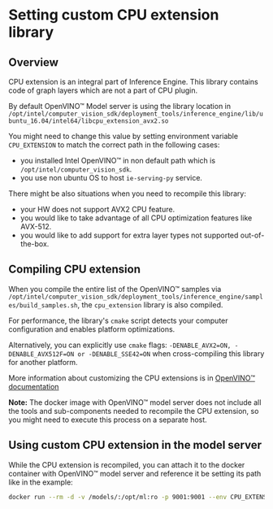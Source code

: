 # Setting custom CPU extension library

## Overview 

CPU extension is an integral part of Inference Engine. This library contains code of graph layers which are not a part
of CPU plugin. 

By default OpenVINO&trade; Model server is using the library location in
 `/opt/intel/computer_vision_sdk/deployment_tools/inference_engine/lib/ubuntu_16.04/intel64/libcpu_extension_avx2.so`
 
You might need to change this value by setting environment variable `CPU_EXTENSION` to match the correct path in the following cases:
* you installed Intel OpenVINO&trade; in non default path which is `/opt/intel/computer_vision_sdk`.
* you use non ubuntu OS to host `ie-serving-py` service.

There might be also situations when you need to recompile this library:
* your HW does not support AVX2 CPU feature.
* you would like to take advantage of all CPU optimization features like AVX-512.
* you would like to add support for extra layer types not supported out-of-the-box.

## Compiling CPU extension

When you compile the entire list of the OpenVINO&trade; samples via 
`/opt/intel/computer_vision_sdk/deployment_tools/inference_engine/samples/build_samples.sh`,
 the `cpu_extension` library is also compiled. 

For performance, the library's `cmake` script detects your computer configuration and enables platform optimizations. 

Alternatively, you can explicitly use `cmake` flags: `-DENABLE_AVX2=ON, -DENABLE_AVX512F=ON or -DENABLE_SSE42=ON` when cross-compiling this library for another platform.

More information about customizing the CPU extensions is in
 [OpenVINO&trade; documentation](https://software.intel.com/en-us/articles/OpenVINO-InferEngine#Adding%20your%20own%20kernels) 
 
 
**Note:** The docker image with OpenVINO&trade; model server does not include all the tools and sub-components needed to recompile the CPU extension, so you might need to execute this process on a separate host.

## Using custom CPU extension in the model server

While the CPU extension is recompiled, you can attach it to the docker container with OpenVINO&trade; model server and reference it be setting its path like in the example:

```bash
docker run --rm -d -v /models/:/opt/ml:ro -p 9001:9001 --env CPU_EXTENSION=/opt/ml/libcpu_extension.so  ie-serving-py:latest /ie-serving-py/start_server.sh ie_serving config --config_path /opt/ml/config.json --port 9001
```  

